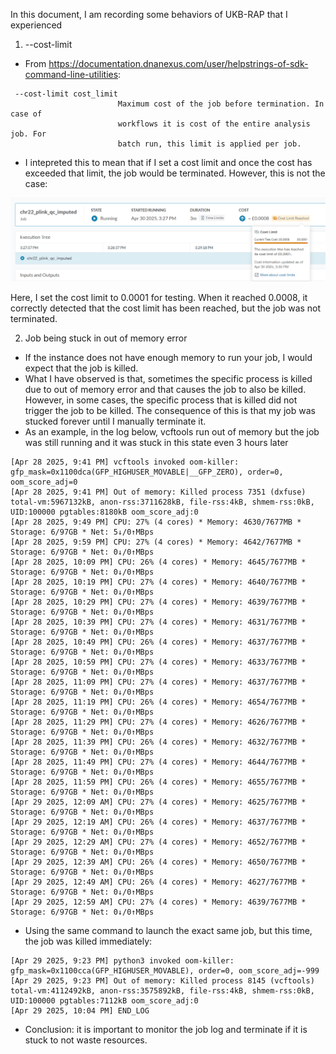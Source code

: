 In this document, I am recording some behaviors of UKB-RAP that I experienced
1. --cost-limit
- From https://documentation.dnanexus.com/user/helpstrings-of-sdk-command-line-utilities: 
```
 --cost-limit cost_limit
                        Maximum cost of the job before termination. In case of
                        workflows it is cost of the entire analysis job. For
                        batch run, this limit is applied per job.
```

- I intepreted this to mean that if I set a cost limit and once the cost has exceeded that limit, the job would be terminated. However, this is not the case: 

![alt text](cost_limit.png)


Here, I set the cost limit to 0.0001 for testing. When it reached 0.0008, it correctly detected that the cost limit has been reached, but the job was not terminated. 

2. Job being stuck in out of memory error
- If the instance does not have enough memory to run your job, I would expect that the job is killed. 
- What I have observed is that, sometimes the specific process is killed due to out of memory error and that causes the job to also be killed. However, in some cases, the specific process that is killed did not trigger the job to be killed. The consequence of this is that my job was stucked forever until I manually terminate it. 
- As an example, in the log below, vcftools run out of memory but the job was still running and it was stuck in this state even 3 hours later
```
[Apr 28 2025, 9:41 PM] vcftools invoked oom-killer: gfp_mask=0x1100dca(GFP_HIGHUSER_MOVABLE|__GFP_ZERO), order=0, oom_score_adj=0
[Apr 28 2025, 9:41 PM] Out of memory: Killed process 7351 (dxfuse) total-vm:5967132kB, anon-rss:3711628kB, file-rss:4kB, shmem-rss:0kB, UID:100000 pgtables:8180kB oom_score_adj:0
[Apr 28 2025, 9:49 PM] CPU: 27% (4 cores) * Memory: 4630/7677MB * Storage: 6/97GB * Net: 5↓/0↑MBps
[Apr 28 2025, 9:59 PM] CPU: 27% (4 cores) * Memory: 4642/7677MB * Storage: 6/97GB * Net: 0↓/0↑MBps
[Apr 28 2025, 10:09 PM] CPU: 26% (4 cores) * Memory: 4645/7677MB * Storage: 6/97GB * Net: 0↓/0↑MBps
[Apr 28 2025, 10:19 PM] CPU: 27% (4 cores) * Memory: 4640/7677MB * Storage: 6/97GB * Net: 0↓/0↑MBps
[Apr 28 2025, 10:29 PM] CPU: 27% (4 cores) * Memory: 4639/7677MB * Storage: 6/97GB * Net: 0↓/0↑MBps
[Apr 28 2025, 10:39 PM] CPU: 27% (4 cores) * Memory: 4631/7677MB * Storage: 6/97GB * Net: 0↓/0↑MBps
[Apr 28 2025, 10:49 PM] CPU: 26% (4 cores) * Memory: 4637/7677MB * Storage: 6/97GB * Net: 0↓/0↑MBps
[Apr 28 2025, 10:59 PM] CPU: 27% (4 cores) * Memory: 4633/7677MB * Storage: 6/97GB * Net: 0↓/0↑MBps
[Apr 28 2025, 11:09 PM] CPU: 27% (4 cores) * Memory: 4637/7677MB * Storage: 6/97GB * Net: 0↓/0↑MBps
[Apr 28 2025, 11:19 PM] CPU: 26% (4 cores) * Memory: 4654/7677MB * Storage: 6/97GB * Net: 0↓/0↑MBps
[Apr 28 2025, 11:29 PM] CPU: 27% (4 cores) * Memory: 4626/7677MB * Storage: 6/97GB * Net: 0↓/0↑MBps
[Apr 28 2025, 11:39 PM] CPU: 26% (4 cores) * Memory: 4632/7677MB * Storage: 6/97GB * Net: 0↓/0↑MBps
[Apr 28 2025, 11:49 PM] CPU: 27% (4 cores) * Memory: 4644/7677MB * Storage: 6/97GB * Net: 0↓/0↑MBps
[Apr 28 2025, 11:59 PM] CPU: 26% (4 cores) * Memory: 4655/7677MB * Storage: 6/97GB * Net: 0↓/0↑MBps
[Apr 29 2025, 12:09 AM] CPU: 27% (4 cores) * Memory: 4625/7677MB * Storage: 6/97GB * Net: 0↓/0↑MBps
[Apr 29 2025, 12:19 AM] CPU: 26% (4 cores) * Memory: 4637/7677MB * Storage: 6/97GB * Net: 0↓/0↑MBps
[Apr 29 2025, 12:29 AM] CPU: 27% (4 cores) * Memory: 4652/7677MB * Storage: 6/97GB * Net: 0↓/0↑MBps
[Apr 29 2025, 12:39 AM] CPU: 26% (4 cores) * Memory: 4650/7677MB * Storage: 6/97GB * Net: 0↓/0↑MBps
[Apr 29 2025, 12:49 AM] CPU: 26% (4 cores) * Memory: 4627/7677MB * Storage: 6/97GB * Net: 0↓/0↑MBps
[Apr 29 2025, 12:59 AM] CPU: 27% (4 cores) * Memory: 4639/7677MB * Storage: 6/97GB * Net: 0↓/0↑MBps
```
- Using the same command to launch the exact same job, but this time, the job was killed immediately:
```
[Apr 29 2025, 9:23 PM] python3 invoked oom-killer: gfp_mask=0x1100cca(GFP_HIGHUSER_MOVABLE), order=0, oom_score_adj=-999
[Apr 29 2025, 9:23 PM] Out of memory: Killed process 8145 (vcftools) total-vm:4112492kB, anon-rss:3575892kB, file-rss:4kB, shmem-rss:0kB, UID:100000 pgtables:7112kB oom_score_adj:0
[Apr 29 2025, 10:04 PM] END_LOG
```

- Conclusion: it is important to monitor the job log and terminate if it is stuck to not waste resources. 
